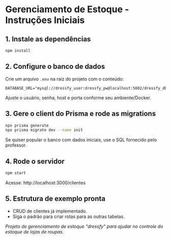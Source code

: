 # Gerenciamento de Estoque - Instruções Iniciais

## 1. Instale as dependências

```bash
npm install
```

## 2. Configure o banco de dados

Crie um arquivo `.env` na raiz do projeto com o conteúdo:

```
DATABASE_URL="mysql://dressfy_user:dressfy_pw@localhost:5002/dressfy_db"
```

Ajuste o usuário, senha, host e porta conforme seu ambiente/Docker.

## 3. Gere o client do Prisma e rode as migrations

```bash
npx prisma generate
npx prisma migrate dev --name init
```

Se quiser popular o banco com dados iniciais, use o SQL fornecido pelo professor.

## 4. Rode o servidor

```bash
npm start
```

Acesse: http://localhost:3000/clientes

## 5. Estrutura de exemplo pronta
- CRUD de clientes já implementado.
- Siga o padrão para criar rotas para as outras tabelas.

*Projeto de gerenciamento de estoque "dressfy" para ajudar no controle do estoque de lojas de roupas.*


